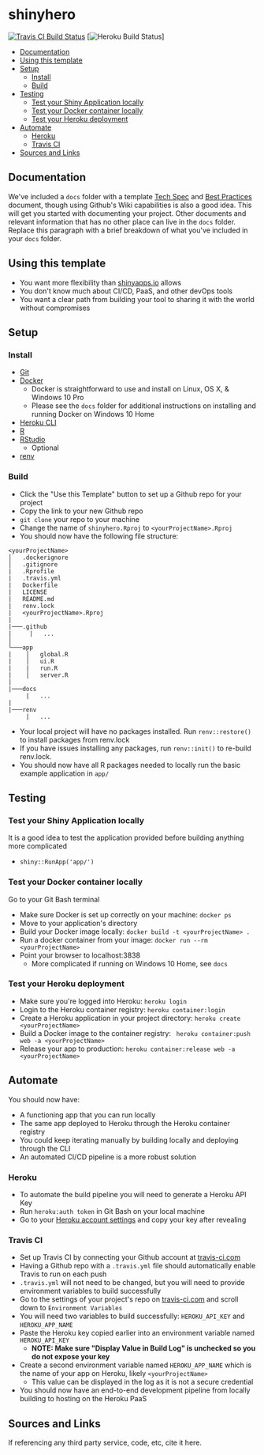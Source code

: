 # shinyhero
[![Travis CI Build Status](https://travis-ci.com/jbixon13/shinyhero.svg?branch=master)](https://travis-ci.com/jbixon13/shinyhero)
[![Heroku Build Status](https://heroku-badge.herokuapp.com/?app=shinyhero-test)]
- [Documentation](#documentation)
- [Using this template](#using-this-template)
- [Setup](#setup)
  - [Install](#install)
  - [Build](#build)
- [Testing](#testing)
  - [Test your Shiny Application locally](#test-your-shiny-application-locally)
  - [Test your Docker container locally](#test-your-docker-container-locally)
  - [Test your Heroku deployment](#test-your-heroku-deployment)
- [Automate](#automate)
  - [Heroku](#heroku)
  - [Travis CI](#travis-ci)
- [Sources and Links](#sources-and-links)

## Documentation
We've included a `docs` folder with a template [Tech Spec](/docs/Tech_Spec.md) and [Best Practices](/docs/Best_Practices.md) document, though using Github's Wiki capabilities is also a good idea. This will get you started with documenting your project.  Other documents and relevant information that has no other place can live in the `docs` folder.  Replace this paragraph with a brief breakdown of what you've included in your `docs` folder.

## Using this template
* You want more flexibility than [shinyapps.io](https://www.shinyapps.io/) allows
* You don't know much about CI/CD, PaaS, and other devOps tools
* You want a clear path from building your tool to sharing it with the world without compromises

## Setup

### Install
* [Git](https://git-scm.com/book/en/v2/Getting-Started-Installing-Git)
* [Docker](https://docs.docker.com/v17.09/engine/installation/)
  + Docker is straightforward to use and install on Linux, OS X, & Windows 10 Pro
  + Please see the `docs` folder for additional instructions on installing and running Docker on Windows 10 Home
* [Heroku CLI](https://devcenter.heroku.com/articles/heroku-cli)
* [R](https://cloud.r-project.org/)
* [RStudio](https://rstudio.com/products/rstudio/download/)
  + Optional
* [renv](https://github.com/rstudio/renv)

### Build
* Click the "Use this Template" button to set up a Github repo for your project
* Copy the link to your new Github repo
* `git clone` your repo to your machine
* Change the name of `shinyhero.Rproj` to `<yourProjectName>.Rproj`
* You should now have the following file structure: 

```
<yourProjectName>
│   .dockerignore
│   .gitignore
|   .Rprofile
|   .travis.yml
|   Dockerfile
|   LICENSE
|   README.md
|   renv.lock
|   <yourProjectName>.Rproj
|
|───.github
|     |   ...
│
└───app
|    │   global.R
|    │   ui.R
|    |   run.R
|    │   server.R
|
|───docs
     |   ...
|
|───renv
     |   ...
```

* Your local project will have no packages installed. Run `renv::restore()` to install packages from renv.lock
* If you have issues installing any packages, run `renv::init()` to re-build renv.lock.
* You should now have all R packages needed to locally run the basic example application in `app/`

## Testing

### Test your Shiny Application locally
It is a good idea to test the application provided before building anything more complicated
* `shiny::RunApp('app/')`

### Test your Docker container locally

Go to your Git Bash terminal
* Make sure Docker is set up correctly on your machine: `docker ps`
* Move to your application's directory
* Build your Docker image locally: `docker build -t <yourProjectName> .`
* Run a docker container from your image: `docker run --rm <yourProjectName>`
* Point your browser to localhost:3838
  + More complicated if running on Windows 10 Home, see `docs`

### Test your Heroku deployment
* Make sure you're logged into Heroku: `heroku login` 
* Login to the Heroku container registry: `heroku container:login`
* Create a Heroku application in your project directory: `heroku create <yourProjectName>`
* Build a Docker image to the container registry: ` heroku container:push web -a <yourProjectName>`
* Release your app to production: `heroku container:release web -a <yourProjectName>`

## Automate
You should now have:
* A functioning app that you can run locally
* The same app deployed to Heroku through the Heroku container registry
* You could keep iterating manually by building locally and deploying through the CLI
* An automated CI/CD pipeline is a more robust solution

### Heroku
* To automate the build pipeline you will need to generate a Heroku API Key
* Run `heroku:auth token` in Git Bash on your local machine
* Go to your [Heroku account settings](https://dashboard.heroku.com/account) and copy your key after revealing

### Travis CI
* Set up Travis CI by connecting your Github account at [travis-ci.com](https://www.travis-ci.com)
* Having a Github repo with a `.travis.yml` file should automatically enable Travis to run on each push
* `.travis.yml` will not need to be changed, but you will need to provide environment variables to build successfully
* Go to the settings of your project's repo on [travis-ci.com](https://www.travis-ci.com) and scroll down to `Environment Variables`
* You will need two variables to build successfully: `HEROKU_API_KEY` and `HEROKU_APP_NAME`
* Paste the Heroku key copied earlier into an environment variable named `HEROKU_API_KEY`
  + **NOTE: Make sure "Display Value in Build Log" is unchecked so you do not expose your key**
* Create a second environment variable named `HEROKU_APP_NAME` which is the name of your app on Heroku, likely `<yourProjectName>`
  + This value can be displayed in the log as it is not a secure credential
* You should now have an end-to-end development pipeline from locally building to hosting on the Heroku PaaS 

## Sources and Links
If referencing any third party service, code, etc, cite it here.
